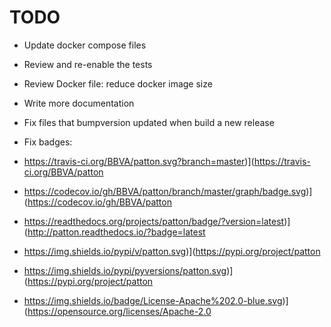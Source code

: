 TODO
====

- Update docker compose files
- Review and re-enable the tests
- Review Docker file: reduce docker image size
- Write more documentation
- Fix files that bumpversion updated when build a new release
- Fix badges:

 - https://travis-ci.org/BBVA/patton.svg?branch=master)](https://travis-ci.org/BBVA/patton
 - https://codecov.io/gh/BBVA/patton/branch/master/graph/badge.svg)](https://codecov.io/gh/BBVA/patton
 - https://readthedocs.org/projects/patton/badge/?version=latest)](http://patton.readthedocs.io/?badge=latest
 - https://img.shields.io/pypi/v/patton.svg)](https://pypi.org/project/patton
 - https://img.shields.io/pypi/pyversions/patton.svg)](https://pypi.org/project/patton
 - https://img.shields.io/badge/License-Apache%202.0-blue.svg)](https://opensource.org/licenses/Apache-2.0
